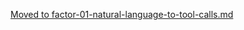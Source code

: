 [Moved to factor-01-natural-language-to-tool-calls.md](./factor-01-natural-language-to-tool-calls.md)
